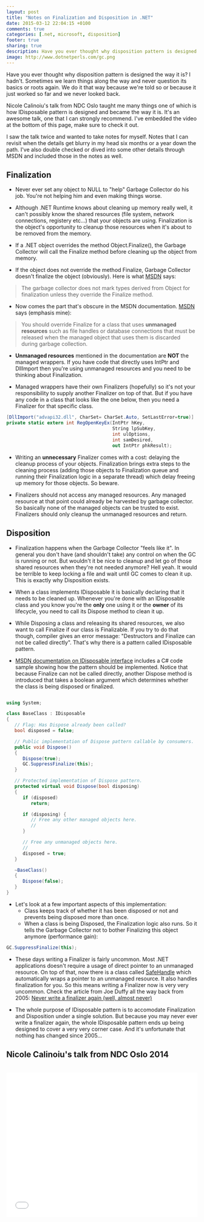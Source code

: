 ```yaml
---
layout: post
title: "Notes on Finalization and Disposition in .NET"
date: 2015-03-12 22:04:15 +0100
comments: true
categories: [.net, microsoft, disposition]
footer: true
sharing: true
description: Have you ever thought why disposition pattern is designed the way it is? Read on to find out.
image: http://www.dotnetperls.com/gc.png
---
```


Have you ever thought why disposition pattern is designed the way it is? I hadn't. Sometimes we learn things along the way and never question its basics or roots again. We do it that way because we're told so or because it just worked so far and we never looked back.

Nicole Calinoiu's talk from NDC Oslo taught me many things one of which is how IDisposable pattern is designed and became the way it is. It's an awesome talk, one that I can strongly recommend. I've embedded the video at the bottom of this page, make sure to check it out.

I saw the talk twice and wanted to take notes for myself. Notes that I can revisit when the details get blurry in my head six months or a year down the path. I've also double checked or dived into some other details through MSDN and included those in the notes as well.

## Finalization

* Never ever set any object to NULL to "help" Garbage Collector do his job. You're not helping him and even making things worse.

* Although .NET Runtime knows about cleaning up memory really well, it can't possibly know the shared resources (file system, network connections, registery etc...) that your objects are using. Finalization is the object's opportunity to cleanup those resources when it's about to be removed from the memory.

* If a .NET object overrides the method Object.Finalize(), the Garbage Collector will call the Finalize method before cleaning up the object from memory.

* If the object does not override the method Finalize, Garbage Collector doesn't finalize the object (obviously). Here is what <a href="https://msdn.microsoft.com/en-us/library/system.object.finalize%28v=vs.110%29.aspx" target="_blank">MSDN</a> says:

>The garbage collector does not mark types derived from Object for finalization unless they override the Finalize method.

* Now comes the part that's obscure in the MSDN documentation. <a href="https://msdn.microsoft.com/en-us/library/system.object.finalize%28v=vs.110%29.aspx" target="_blank">MSDN</a> says (emphasis mine):

>You should override Finalize for a class that uses __unmanaged resources__ such as file handles or database connections that must be released when the managed object that uses them is discarded during garbage collection.

* __Unmanaged resources__ mentioned in the documentation are __NOT__ the managed wrappers. If you have code that directly uses IntPtr and DllImport then you're using unmanaged resources and you need to be thinking about Finalization. 

* Managed wrappers have their own Finalizers (hopefully) so it's not your responsibility to supply another Finalizer on top of that. But if you have any code in a class that looks like the one below, then you need a Finalizer for that specific class.

``` csharp
[DllImport("advapi32.dll", CharSet= CharSet.Auto, SetLastError=true)]
private static extern int RegOpenKeyEx(IntPtr hKey, 
						               String lpSubKey, 
						               int ulOptions, 
						               int samDesired,
						               out IntPtr phkResult);
```                  

* Writing an __unnecessary__ Finalizer comes with a cost: delaying the cleanup process of your objects. Finalization brings extra steps to the cleaning process (adding those objects to Finalization queue and running their Finalization logic in a separate thread) which delay freeing up memory for those objects. So beware.

* Finalizers should not access any managed resources. Any managed resource at that point could already be harvested by garbage collector. So basically none of the managed objects can be trusted to exist. Finalizers should only cleanup the unmanaged resources and return.

## Disposition

* Finalization happens when the Garbage Collector "feels like it". In general you don't have (and shouldn't take) any control on when the GC is running or not. But wouldn't it be nice to cleanup and let go of those shared resources when they're not needed anymore? Hell yeah. It would be terrible to keep locking a file and wait until GC comes to clean it up. This is exactly why Disposition exists.

* When a class implements IDisposable it is basically declaring that it needs to be cleaned up. Whenever you're done with an IDisposable class and you know you're the __only__ one using it or the __owner__ of its lifecycle, you need to call its Dispose method to clean it up.

* While Disposing a class and releasing its shared resources, we also want to call Finalize if our class is Finalizable. If you try to do that though, compiler gives an error message: "Destructors and Finalize can not be called directly". That's why there is a pattern called IDisposable pattern.

* <a href="https://msdn.microsoft.com/en-us/library/system.idisposable(v=vs.110).aspx" target="_blank">MSDN documentation on IDisposable interface</a> includes a C# code sample showing how the pattern should be implemented. Notice that because Finalize can not be called directly, another Dispose method is introduced that takes a boolean argument which determines whether the class is being disposed or finalized.

``` csharp

using System;

class BaseClass : IDisposable
{
   // Flag: Has Dispose already been called? 
   bool disposed = false;

   // Public implementation of Dispose pattern callable by consumers. 
   public void Dispose()
   { 
      Dispose(true);
      GC.SuppressFinalize(this);           
   }

   // Protected implementation of Dispose pattern. 
   protected virtual void Dispose(bool disposing)
   {
      if (disposed)
         return; 

      if (disposing) {
         // Free any other managed objects here. 
         //
      }

      // Free any unmanaged objects here. 
      //
      disposed = true;
   }

   ~BaseClass()
   {
      Dispose(false);
   }
}

```

* Let's look at a few important aspects of this implementation:
  * Class keeps track of whether it has been disposed or not and prevents being disposed more than once.
  * When a class is being Disposed, the Finalization logic also runs. So it tells the Garbage Collector not to bother Finalizing this object anymore (performance gain):

``` csharp
GC.SuppressFinalize(this);
```

* These days writing a Finalizer is fairly uncommon. Most .NET applications doesn't require a usage of direct pointer to an unmanaged resource. On top of that, now there is a class called <a href="https://msdn.microsoft.com/en-us/library/system.runtime.interopservices.safehandle%28v=vs.100%29.aspx" target="_blank">SafeHandle</a> which automatically wraps a pointer to an unmanaged resource. It also handles finalization for you. So this means writing a Finalizer now is very very uncommon. Check the article from Joe Duffy all the way back from 2005: <a href="http://joeduffyblog.com/2005/12/27/never-write-a-finalizer-again-well-almost-never/" target="_blank">Never write a finalizer again (well, almost never)</a>

* The whole purpose of IDisposable pattern is to accomodate Finalization and Disposition under a single solution. But because you may never ever write a finalizer again, the whole IDisposable pattern ends up being designed to cover a very very corner case. And it's unfortunate that nothing has changed since 2005...

## Nicole Calinoiu's talk from NDC Oslo 2014
<br/>
<iframe src="//player.vimeo.com/video/97519508" width="100%" height="381" frameborder="0" webkitallowfullscreen mozallowfullscreen allowfullscreen></iframe>

